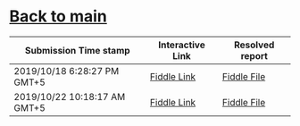 # [Back to main](https://github.com/glaghari/database-assignement-2019)
|Submission Time stamp          | Interactive Link                                                                              | Resolved report                                                                              |
| ----------------------------- | --------------------------------------------------------------------------------------------- | -------------------------------------------------------------------------------------------- |
| 2019/10/18 6:28:27 PM GMT+5 | [Fiddle Link](https://dbfiddle.uk/?rdbms=oracle_11.2&fiddle=333840c4d77f9ef7dab0aa2ad62c6c7b) | [Fiddle File](processed/csm-112/333840c4d77f9ef7dab0aa2ad62c6c7b.md) |
| 2019/10/22 10:18:17 AM GMT+5 | [Fiddle Link](https://dbfiddle.uk/?rdbms=oracle_11.2&fiddle=8f52f0fcda94e7b42566b8b678b37cdf) | [Fiddle File](processed/csm-112/8f52f0fcda94e7b42566b8b678b37cdf.md) |
